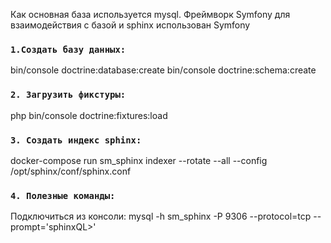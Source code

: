 Как основная база используется mysql. Фреймворк Symfony для взаимодействия с базой и sphinx использован
Symfony

### `1.Создать базу данных:`
bin/console doctrine:database:create
bin/console doctrine:schema:create
### `2. Загрузить фикстуры:`
php bin/console doctrine:fixtures:load
### `3. Создать индекс sphinx:`
docker-compose run sm_sphinx indexer --rotate --all --config /opt/sphinx/conf/sphinx.conf
### `4. Полезные команды:`
Подключиться из консоли: mysql -h sm_sphinx -P 9306 --protocol=tcp --prompt='sphinxQL>'
